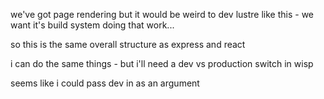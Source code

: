 
we've got page rendering but it would be weird to dev lustre like this - we want it's build system doing that work...

so this is the same overall structure as express and react

i can do the same things - but i'll need a dev vs production switch in wisp

seems like i could pass dev in as an argument

